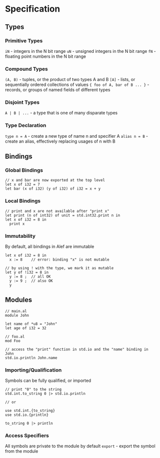 # Specification

## Types
### Primitive Types
`iN` - integers in the N bit range
`uN` - unsigned integers in the N bit range
`fN` - floating point numbers in the N bit range

### Compound Types
`(A, B)` - tuples, or the product of two types A and B
`[A]` - lists, or sequentially ordered collections of values
`{ foo of A, bar of B ... }` - records, or groups of named fields of different types

### Disjoint Types
`A | B | ...` - a type that is one of many disparate types

### Type Declaration
`type n = A` - create a new type of name n and specifier A
`alias n = B` - create an alias, effectively replacing usages of n with B

## Bindings
### Global Bindings
```
// x and bar are now exported at the top level
let x of i32 = 7
let bar (x of i32) (y of i32) of i32 = x + y
```
### Local Bindings
```
// print and x are not available after "print x"
let print (n of int32) of unit = std.int32.print n in
let x of i32 = 8 in
  print x
```

### Immutability
By default, all bindings in Alef are immutable
```
let x of i32 = 8 in
  x := 8    // error: binding "x" is not mutable

// by using ! with the type, we mark it as mutable
let y of !i32 = 8 in
  y := 8 ;  // all OK
  y := 9 ;  // also OK
  y
```

## Modules
```
// main.al
module John

let name of *u8 = "John"
let age of i32 = 32

// foo.al
mod Foo

// access the "print" function in std.io and the "name" binding in John
std.io.println John.name
```

### Importing/Qualification
Symbols can be fully qualified, or imported

```
// print "0" to the string
std.int.to_string 0 |> std.io.println

// or

use std.int.{to_string}
use std.io.{println}

to_string 0 |> println

```

### Access Specifiers 
All symbols are private to the module by default
`export` - export the symbol from the module
